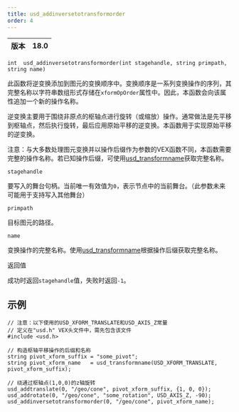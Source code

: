 ```yaml
---
title: usd_addinversetotransformorder
order: 4
---
```


| 版本 | 18.0 |
| --- | --- |

`int  usd_addinversetotransformorder(int stagehandle, string primpath, string name)`

此函数将逆变换添加到图元的变换顺序中。变换顺序是一系列变换操作的序列，其完整名称以字符串数组形式存储在`xformOpOrder`属性中。因此，本函数会向该属性追加一个新的操作名称。

逆变换主要用于围绕非原点的枢轴点进行旋转（或缩放）操作。通常做法是先平移到枢轴点，然后执行旋转，最后应用原始平移的逆变换。本函数用于实现原始平移的逆变换。

注意：与大多数处理图元变换并以操作后缀作为参数的VEX函数不同，本函数需要完整的操作名称。若已知操作后缀，可使用[usd_transformname](usd_transformname.html "构造变换操作的完整名称")获取完整名称。

`stagehandle`

要写入的舞台句柄。当前唯一有效值为`0`，表示节点中的当前舞台。（此参数未来可能用于支持写入其他舞台）

`primpath`

目标图元的路径。

`name`

变换操作的完整名称。使用[usd_transformname](usd_transformname.html "构造变换操作的完整名称")根据操作后缀获取完整名称。

返回值

成功时返回`stagehandle`值，失败时返回`-1`。

## 示例

```vex
// 注意：以下使用的USD_XFORM_TRANSLATE和USD_AXIS_Z常量
// 定义在"usd.h" VEX头文件中，需先包含该文件
#include <usd.h>

// 构造枢轴平移操作的后缀和名称
string pivot_xform_suffix = "some_pivot";
string pivot_xform_name   = usd_transformname(USD_XFORM_TRANSLATE, pivot_xform_suffix);

// 绕通过枢轴点(1,0,0)的z轴旋转
usd_addtranslate(0, "/geo/cone", pivot_xform_suffix, {1, 0, 0});
usd_addrotate(0, "/geo/cone", "some_rotation", USD_AXIS_Z, -90);
usd_addinversetotransformorder(0, "/geo/cone", pivot_xform_name);

```
